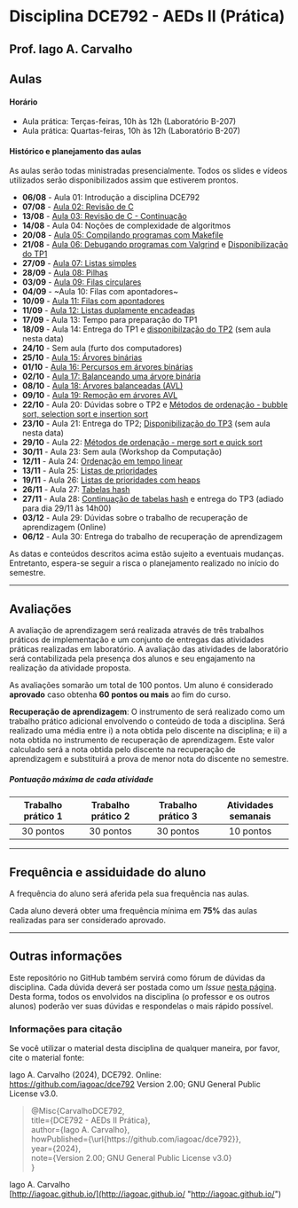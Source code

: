 # Disciplina DCE792 - AEDs II (Prática)

## Prof. Iago A. Carvalho

## Aulas

#### Horário

  - Aula prática: Terças-feiras, 10h às 12h (Laboratório B-207)
  - Aula prática: Quartas-feiras, 10h às 12h (Laboratório B-207)
 
#### Histórico e planejamento das aulas

As aulas serão todas ministradas presencialmente. Todos os slides e vídeos utilizados serão disponibilizados assim que estiverem prontos.

  - **06/08** - Aula 01: Introdução a disciplina DCE792
  - **07/08** - [Aula 02: Revisão de C](slides/aula_02.pdf)
  - **13/08** - [Aula 03: Revisão de C - Continuação](slides/aula_03.pdf)
  - **14/08** - Aula 04: Noções de complexidade de algoritmos
  - **20/08** - [Aula 05: Compilando programas com Makefile](slides/aula_05.pdf)
  - **21/08** - [Aula 06: Debugando programas com Valgrind](slides/aula_06.pdf) e [Disponibilização do TP1](trabalhos/tp1/descricao.pdf)
  - **27/09** - [Aula 07: Listas simples](slides/aula_07.pdf)
  - **28/09** - [Aula 08: Pilhas](slides/aula_08.pdf)
  - **03/09** - [Aula 09: Filas circulares](slides/aula_09.pdf)
  - **04/09** - ~Aula 10: Filas com apontadores~
  - **10/09** - [Aula 11: Filas com apontadores](slides/aula_11.pdf)
  - **11/09** - [Aula 12: Listas duplamente encadeadas](slides/aula_12.pdf)
  - **17/09** - Aula 13: Tempo para preparação do TP1
  - **18/09** - Aula 14: Entrega do TP1 e [disponibilzação do TP2](trabalhos/tp2/descricao.pdf)  (sem aula nesta data)
  - **24/10** - Sem aula (furto dos computadores)
  - **25/10** - [Aula 15: Árvores binárias](slides/aula_15.pdf)
  - **01/10** - [Aula 16: Percursos em árvores binárias](slides/aula_16.pdf)
  - **02/10** - [Aula 17: Balanceando uma árvore binária](slides/aula_17.pdf)
  - **08/10** - [Aula 18: Árvores balanceadas (AVL)](slides/aula_18.pdf)
  - **09/10** - [Aula 19: Remoção em árvores AVL](slides/aula_19.pdf)
  - **22/10** - Aula 20: Dúvidas sobre o TP2 e [Métodos de ordenação - bubble sort, selection sort e insertion sort](slides/aula_20.pdf)
  - **23/10** - Aula 21: Entrega do TP2; [Disponibilização do TP3](trabalhos/tp3/descricao.pdf) (sem aula nesta data)
  - **29/10** - Aula 22: [Métodos de ordenação - merge sort e quick sort](slides/aula_22.pdf)
  - **30/11** - Aula 23: Sem aula (Workshop da Computação)
  - **12/11** - Aula 24: [Ordenação em tempo linear](slides/aula_24.pdf)
  - **13/11** - Aula 25: [Listas de prioridades](slides/aula_25.pdf)
  - **19/11** - Aula 26: [Listas de prioridades com heaps](slides/aula_26.pdf)
  - **26/11** - Aula 27: [Tabelas hash](slides/aula_27.pdf)
  - **27/11** - Aula 28: [Continuação de tabelas hash](slides/aula_28.pdf) e entrega do TP3 (adiado para dia 29/11 às 14h00)
  - **03/12** - Aula 29: Dúvidas sobre o trabalho de recuperação de aprendizagem (Online)
  - **06/12** - Aula 30: Entrega do trabalho de recuperação de aprendizagem

As datas e conteúdos descritos acima estão sujeito a eventuais mudanças. 
Entretanto, espera-se seguir a risca o planejamento realizado no início do semestre.

---

## Avaliações

A avaliação de aprendizagem será realizada através de três trabalhos práticos de implementação e um conjunto de entregas das atividades práticas realizadas em laboratório. A avaliação das atividades de laboratório será contabilizada pela presença dos alunos e seu engajamento na realização da atividade proposta.

As avaliações somarão um total de 100 pontos. Um aluno é considerado **aprovado** caso obtenha **60 pontos ou mais** ao fim do curso.

**Recuperação de aprendizagem**: O instrumento de  será realizado como um trabalho prático adicional envolvendo o conteúdo de toda a disciplina. Será realizado uma média entre i) a nota obtida pelo discente na disciplina; e ii) a nota obtida no instrumento de recuperação de aprendizagem. Este valor calculado será a nota obtida pelo discente na recuperação de aprendizagem e substituirá a prova de menor nota do discente no semestre. 

##### Pontuação máxima de cada atividade
| Trabalho prático 1  | Trabalho prático 2  |  Trabalho prático 3  | Atividades semanais |
| :------------: | :------------: | :------------: | :------------: |
| 30 pontos  | 30 pontos  | 30 pontos  | 10 pontos  |

---

## Frequência e assiduidade do aluno

A frequência do aluno será aferida pela sua frequência nas aulas.

Cada aluno deverá obter uma frequência mínima em **75%** das aulas realizadas para ser considerado aprovado.

---

## Outras informações

Este repositório no GitHub também servirá como fórum de dúvidas da disciplina. Cada dúvida deverá ser postada como um *Issue* [nesta página](https://github.com/iagoac/dc792/issues). Desta forma, todos os envolvidos na disciplina (o professor e os outros alunos) poderão ver suas dúvidas e respondelas o mais rápido possível.

### Informações para citação

Se você utilizar o material desta disciplina de qualquer maneira, por favor, cite o material fonte:

Iago A. Carvalho (2024), DCE792. Online: https://github.com/iagoac/dce792 Version 2.00; GNU General Public License v3.0.


> @Misc{CarvalhoDCE792,  
title={DCE792 - AEDs II Prática},  
author={Iago A. Carvalho},   
howPublished={\url{https&#58;//github\.com/iagoac/dce792}},  
year={2024},  
note={Version 2.00; GNU General Public License v3.0}  
}


Iago A. Carvalho  
[http://iagoac.github.io/](http://iagoac.github.io/ "http://iagoac.github.io/")
